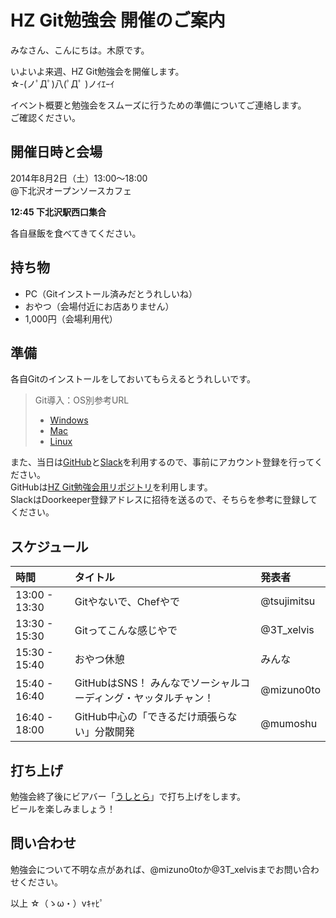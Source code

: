 # HZ Git勉強会 開催のご案内

みなさん、こんにちは。木原です。

いよいよ来週、HZ Git勉強会を開催します。  
☆-(ノﾟДﾟ)八(ﾟДﾟ )ノｲｴｰｲ

イベント概要と勉強会をスムーズに行うための準備についてご連絡します。  
ご確認ください。

## 開催日時と会場

2014年8月2日（土）13:00〜18:00  
@下北沢オープンソースカフェ

**12:45 下北沢駅西口集合**

各自昼飯を食べてきてください。

## 持ち物

- PC（Gitインストール済みだとうれしいね）
- おやつ（会場付近にお店ありません）
- 1,000円（会場利用代）

## 準備

各自Gitのインストールをしておいてもらえるとうれしいです。

> Git導入：OS別参考URL
> - [Windows](http://goo.gl/ZEkFKv)
> - [Mac](http://goo.gl/hCwicN)
> - [Linux](http://goo.gl/hCwicN)

また、当日は[GitHub](https://github.com/)と[Slack](https://slack.com/)を利用するので、事前にアカウント登録を行ってください。  
GitHubは[HZ Git勉強会用リポジトリ](https://github.com/mizuno0to/hz-git-seminar)を利用します。  
SlackはDoorkeeper登録アドレスに招待を送るので、そちらを参考に登録してください。

## スケジュール

| 時間 | タイトル | 発表者 |
| :--- | :--- | :--- |
| 13:00 - 13:30 | Gitやないで、Chefやで | @tsujimitsu |
| 13:30 - 15:30 | Gitってこんな感じやで | @3T_xelvis |
| 15:30 - 15:40 | おやつ休憩 | みんな |
| 15:40 - 16:40 | GitHubはSNS！ みんなでソーシャルコーディング・ヤッタルチャン！ | @mizuno0to |
| 16:40 - 18:00 | GitHub中心の「できるだけ頑張らない」分散開発 | @mumoshu |

## 打ち上げ

勉強会終了後にビアバー「[うしとら](http://blog.ushitora.jp/)」で打ち上げをします。  
ビールを楽しみましょう！

## 問い合わせ

勉強会について不明な点があれば、@mizuno0toか@3T_xelvisまでお問い合わせください。

以上 ☆（ゝω・）vｷｬﾋﾟ
